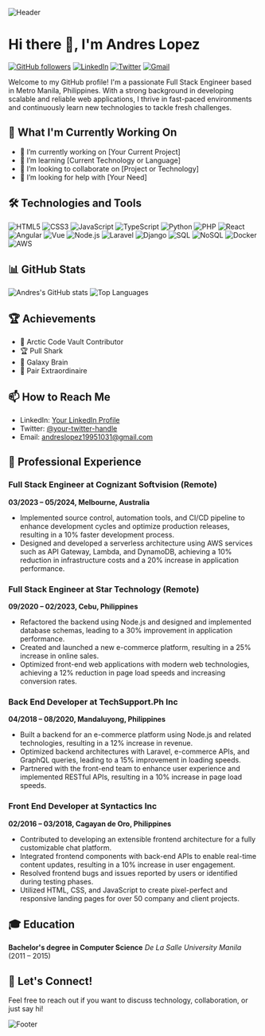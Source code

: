 ![Header](https://your-image-url.com/header.png)

# Hi there 👋, I'm Andres Lopez

[![GitHub followers](https://img.shields.io/github/followers/your-username?label=Follow&style=social)](https://github.com/your-username)
[![LinkedIn](https://img.shields.io/badge/-LinkedIn-blue?style=flat&logo=Linkedin&logoColor=white)](https://www.linkedin.com/in/your-linkedin)
[![Twitter](https://img.shields.io/twitter/follow/your-twitter-handle?label=Follow&style=social)](https://twitter.com/your-twitter-handle)
[![Gmail](https://img.shields.io/badge/Gmail-red?style=flat&logo=Gmail&logoColor=white)](mailto:andreslopez19951031@gmail.com)

Welcome to my GitHub profile! I'm a passionate Full Stack Engineer based in Metro Manila, Philippines. With a strong background in developing scalable and reliable web applications, I thrive in fast-paced environments and continuously learn new technologies to tackle fresh challenges.

## 🌱 What I'm Currently Working On
- 🔭 I’m currently working on [Your Current Project]
- 🌱 I’m learning [Current Technology or Language]
- 👯 I’m looking to collaborate on [Project or Technology]
- 🤔 I’m looking for help with [Your Need]

## 🛠️ Technologies and Tools
![HTML5](https://img.shields.io/badge/-HTML5-333333?style=flat&logo=HTML5)
![CSS3](https://img.shields.io/badge/-CSS3-333333?style=flat&logo=CSS3)
![JavaScript](https://img.shields.io/badge/-JavaScript-333333?style=flat&logo=JavaScript)
![TypeScript](https://img.shields.io/badge/-TypeScript-333333?style=flat&logo=TypeScript)
![Python](https://img.shields.io/badge/-Python-333333?style=flat&logo=Python)
![PHP](https://img.shields.io/badge/-PHP-333333?style=flat&logo=PHP)
![React](https://img.shields.io/badge/-React-333333?style=flat&logo=React)
![Angular](https://img.shields.io/badge/-Angular-333333?style=flat&logo=Angular)
![Vue](https://img.shields.io/badge/-Vue-333333?style=flat&logo=Vue.js)
![Node.js](https://img.shields.io/badge/-Node.js-333333?style=flat&logo=Node.js)
![Laravel](https://img.shields.io/badge/-Laravel-333333?style=flat&logo=Laravel)
![Django](https://img.shields.io/badge/-Django-333333?style=flat&logo=Django)
![SQL](https://img.shields.io/badge/-SQL-333333?style=flat&logo=MySQL)
![NoSQL](https://img.shields.io/badge/-NoSQL-333333?style=flat&logo=MongoDB)
![Docker](https://img.shields.io/badge/-Docker-333333?style=flat&logo=Docker)
![AWS](https://img.shields.io/badge/-AWS-333333?style=flat&logo=Amazon-AWS)

## 📊 GitHub Stats
![Andres's GitHub stats](https://github-readme-stats.vercel.app/api?username=your-username&show_icons=true&theme=radical)
![Top Languages](https://github-readme-stats.vercel.app/api/top-langs/?username=your-username&layout=compact&theme=radical)

## 🏆 Achievements
- 🏅 Arctic Code Vault Contributor
- 🏆 Pull Shark
- 🌟 Galaxy Brain
- 🤝 Pair Extraordinaire

## 📫 How to Reach Me
- LinkedIn: [Your LinkedIn Profile](https://www.linkedin.com/in/your-linkedin)
- Twitter: [@your-twitter-handle](https://twitter.com/your-twitter-handle)
- Email: [andreslopez19951031@gmail.com](mailto:andreslopez19951031@gmail.com)

## 💼 Professional Experience

### Full Stack Engineer at Cognizant Softvision (Remote)
**03/2023 – 05/2024, Melbourne, Australia**
- Implemented source control, automation tools, and CI/CD pipeline to enhance development cycles and optimize production releases, resulting in a 10% faster development process.
- Designed and developed a serverless architecture using AWS services such as API Gateway, Lambda, and DynamoDB, achieving a 10% reduction in infrastructure costs and a 20% increase in application performance.

### Full Stack Engineer at Star Technology (Remote)
**09/2020 – 02/2023, Cebu, Philippines**
- Refactored the backend using Node.js and designed and implemented database schemas, leading to a 30% improvement in application performance.
- Created and launched a new e-commerce platform, resulting in a 25% increase in online sales.
- Optimized front-end web applications with modern web technologies, achieving a 12% reduction in page load speeds and increasing conversion rates.

### Back End Developer at TechSupport.Ph Inc
**04/2018 – 08/2020, Mandaluyong, Philippines**
- Built a backend for an e-commerce platform using Node.js and related technologies, resulting in a 12% increase in revenue.
- Optimized backend architectures with Laravel, e-commerce APIs, and GraphQL queries, leading to a 15% improvement in loading speeds.
- Partnered with the front-end team to enhance user experience and implemented RESTful APIs, resulting in a 10% increase in page load speeds.

### Front End Developer at Syntactics Inc
**02/2016 – 03/2018, Cagayan de Oro, Philippines**
- Contributed to developing an extensible frontend architecture for a fully customizable chat platform.
- Integrated frontend components with back-end APIs to enable real-time content updates, resulting in a 10% increase in user engagement.
- Resolved frontend bugs and issues reported by users or identified during testing phases.
- Utilized HTML, CSS, and JavaScript to create pixel-perfect and responsive landing pages for over 50 company and client projects.

## 🎓 Education
**Bachelor's degree in Computer Science**
*De La Salle University Manila* (2011 – 2015)

## 💬 Let's Connect!
Feel free to reach out if you want to discuss technology, collaboration, or just say hi!

![Footer](https://your-image-url.com/footer.png)
